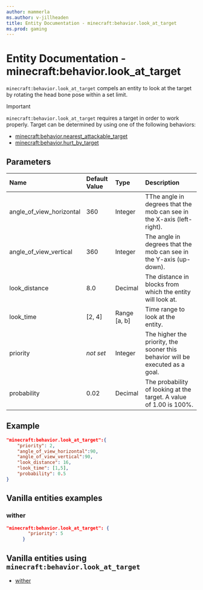 ```yaml
---
author: mammerla
ms.author: v-jillheaden
title: Entity Documentation - minecraft:behavior.look_at_target
ms.prod: gaming
---
```


# Entity Documentation - minecraft:behavior.look_at_target

`minecraft:behavior.look_at_target` compels an entity to look at the target by rotating the head bone pose within a set limit.

> [!IMPORTANT]
> `minecraft:behavior.look_at_target` requires a target in order to work properly. Target can be determined by using one of the following behaviors:
>
>- [minecraft:behavior.nearest_attackable_target](minecraftBehavior_nearest_attackable_target.md)
>- [minecraft:behavior.hurt_by_target](minecraftBehavior_hurt_by_target.md)

## Parameters

|Name |Default Value  |Type  |Description  |
|:----------|:----------|:----------|:----------|
|angle_of_view_horizontal| 360| Integer| TThe angle in degrees that the mob can see in the X-axis (left-right).|
|angle_of_view_vertical| 360| Integer| The angle in degrees that the mob can see in the Y-axis (up-down). |
|look_distance| 8.0| Decimal| The distance in blocks from which the entity will look at. |
|look_time| [2, 4]| Range [a, b]| Time range to look at the entity. |
|priority|*not set*|Integer|The higher the priority, the sooner this behavior will be executed as a goal.|
|probability| 0.02|  Decimal| The probability of looking at the target. A value of 1.00 is 100%. |

## Example

```json
"minecraft:behavior.look_at_target":{
    "priority": 2,
    "angle_of_view_horizontal":90,
    "angle_of_view_vertical":90,
    "look_distance": 16,
    "look_time": [1,5],
    "probability": 0.5
}
```

## Vanilla entities examples

### wither

```json
"minecraft:behavior.look_at_target": {
        "priority": 5
      }
```

## Vanilla entities using `minecraft:behavior.look_at_target`

- [wither](../../../../Source/VanillaBehaviorPack_Snippets/entities/wither.md)
